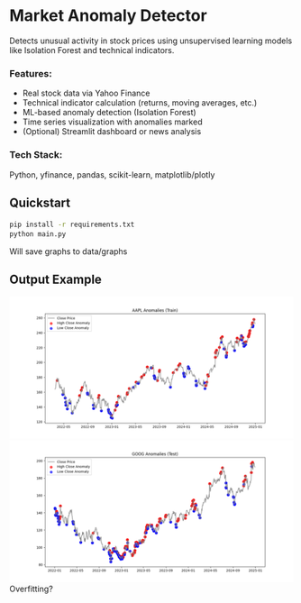 # Market Anomaly Detector
Detects unusual activity in stock prices using unsupervised learning models like Isolation Forest and technical indicators.

### Features:
- Real stock data via Yahoo Finance
- Technical indicator calculation (returns, moving averages, etc.)
- ML-based anomaly detection (Isolation Forest)
- Time series visualization with anomalies marked
- (Optional) Streamlit dashboard or news analysis

### Tech Stack:
Python, yfinance, pandas, scikit-learn, matplotlib/plotly

## Quickstart
```bash
pip install -r requirements.txt
python main.py
```
Will save graphs to data/graphs

## Output Example
![Apple](data/graphs/AAPL_Anomalies_(Train).png)
![SPY](data/graphs/GOOG_Anomalies_(Test).png)
Overfitting?